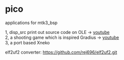 # pico
applications for mtk3_bsp

1, disp_src print out source code on OLE  ->  [youtube](https://www.youtube.com/watch?v=-SGqjTIGFeQ)    
2, a shooting game which is inspired Gradius  ->  [youtube](https://youtube.com/shorts/G9EsOKo5Q14)  
3, a port based Xneko  
  
elf2uf2 converter: https://github.com/rej696/elf2uf2.git
